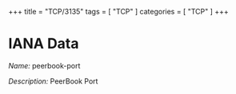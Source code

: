 +++
title = "TCP/3135"
tags = [ "TCP" ]
categories = [ "TCP" ]
+++

# IANA Data

_Name:_ peerbook-port

_Description:_ PeerBook Port


